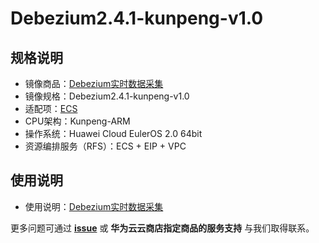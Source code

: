 # Debezium2.4.1-kunpeng-v1.0

## 规格说明

- 镜像商品：[Debezium实时数据采集](https://marketplace.huaweicloud.com/hidden/contents/6b366e2e-b51d-4a81-9c47-876452e5e666#productid=OFFI1169449120448692224)
- 镜像规格：Debezium2.4.1-kunpeng-v1.0
- 适配项：[ECS](https://support.huaweicloud.com/ecs/index.html)
- CPU架构：Kunpeng-ARM
- 操作系统：Huawei Cloud EulerOS 2.0 64bit 
- 资源编排服务（RFS）：ECS + EIP + VPC

## 使用说明

- 使用说明：[Debezium实时数据采集](./docs/usage.md)

更多问题可通过 [**issue**](https://github.com/HuaweiCloudDeveloper/debezium-image/issues) 或 **华为云云商店指定商品的服务支持** 与我们取得联系。